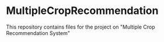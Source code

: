 # MultipleCropRecommendation
This repository contains files for the project on "Multiple Crop Recommendation System"

